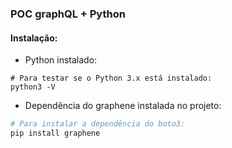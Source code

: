 ### POC graphQL + Python

#### Instalação:
- Python instalado:
```ssh
# Para testar se o Python 3.x está instalado:
python3 -V
```

- Dependência do graphene instalada no projeto:
```python
# Para instalar a dependência do boto3:
pip install graphene
```